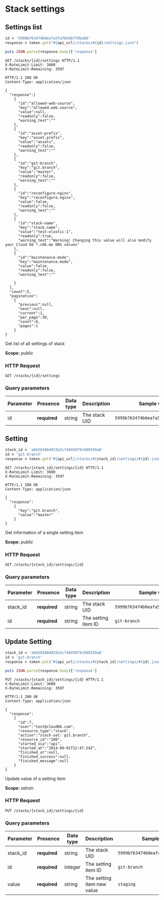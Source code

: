 # Stack settings

## Settings list

```ruby
id = '5999b763474b0eafa5fafb64bff0ba80'
response = token.get("#{api_url}/stacks/#{id}/settings.json")

puts JSON.parse(response.body)['response']
```

```http
GET /stacks/{id}/settings HTTP/1.1
X-RateLimit-Limit: 3600
X-RateLimit-Remaining: 3597
```

```http
HTTP/1.1 200 OK
Content-Type: application/json

{
  "response":[
    {
      "id":"allowed-web-source",
      "key":"allowed.web.source",
      "value":null,
      "readonly":false,
      "warning_text":""
    },
    {
      "id":"asset-prefix",
      "key":"asset.prefix",
      "value":"assets",
      "readonly":false,
      "warning_text":""
    },
    {
      "id":"git-branch",
      "key":"git.branch",
      "value":"master",
      "readonly":false,
      "warning_text":""
    },
    {
      "id":"reconfigure-nginx",
      "key":"reconfigure.nginx",
      "value":false,
      "readonly":false,
      "warning_text":""
    },
    {
      "id":"stack-name",
      "key":"stack.name",
      "value":"test-elastic-1",
      "readonly":true,
      "warning_text":"Warning! Changing this value will also modify your Cloud 66 *.c66.me DNS values"
    },
    {
      "id":"maintenance-mode",
      "key":"maintenance.mode",
      "value":false,
      "readonly":false,
      "warning_text":""

    }
  ],
  "count":5,
  "pagination":
    {
      "previous":null,
      "next":null,
      "current":1,
      "per_page":30,
      "count":6,
      "pages":1
    }
}
```

Get list of all settings of stack

<aside class="notice">
<b>Scope:</b> <i>public</i>
</aside>

### HTTP Request

`GET /stacks/{id}/settings`

### Query parameters

Parameter | Presence | Data type | Description |  Sample value
--------- | ------- | ------- |----------- |  -------
id | **required** | string | The stack UID | `5999b763474b0eafa5fafb64bff0ba80`

## Setting

```ruby
stack_id = 'a6b583684833a2cf4845079c9d9350a8'
id = 'git-branch'
response = token.get("#{api_url}/stacks/#{stack_id}/settings/#{id}.json")
```

```http
GET /stacks/{stack_id}/settings/{id} HTTP/1.1
X-RateLimit-Limit: 3600
X-RateLimit-Remaining: 3597
```

```http
HTTP/1.1 200 OK
Content-Type: application/json

{
  "response":
    {
      "key":"git.branch",
      "value":"master"
    }
}
```

Get information of a single setting item

<aside class="notice">
<b>Scope:</b> <i>public</i>
</aside>

### HTTP Request

`GET /stacks/{stack_id}/settings/{id}`

### Query parameters

Parameter | Presence | Data type | Description |  Sample value
--------- | ------- | ------- |----------- |  -------
stack_id | **required** | string | The stack UID | `5999b763474b0eafa5fafb64bff0ba80`
id | **required** | string | The setting item ID | `git-branch`

## Update Setting

```ruby
stack_id = 'a6b583684833a2cf4845079c9d9350a8'
id = 'git-branch'
response = token.put("#{api_url}/stacks/#{stack_id}/settings/#{id}.json", {body: {:value => 'staging'}})

puts JSON.parse(response.body)['response']
```

```http
PUT /stacks/{stack_id}/settings/{id} HTTP/1.1
X-RateLimit-Limit: 3600
X-RateLimit-Remaining: 3597
```

```http
HTTP/1.1 200 OK
Content-Type: application/json

{
  "response":
    {
      "id":7,
      "user":"test@cloud66.com",
      "resource_type":"stack",
      "action":"stack-set: git.branch",
      "resource_id":"280",
      "started_via":"api",
      "started_at":"2014-09-01T12:47:24Z",
      "finished_at":null,
      "finished_success":null,
      "finished_message":null
    }
}
```

Update value of a setting item

<aside class="notice">
<b>Scope:</b> <i>admin</i>
</aside>

### HTTP Request

`PUT /stacks/{stack_id}/settings/{id}`

### Query parameters

Parameter | Presence | Data type | Description |  Sample value
--------- | ------- | ------- |----------- |  -------
stack_id | **required** | string | The stack UID | `5999b763474b0eafa5fafb64bff0ba80`
id | **required** | integer | The setting item ID | `git-branch`
value | **required** | string | The setting item new value | `staging`
